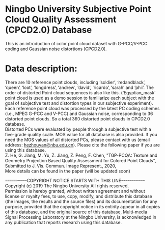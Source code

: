 # Ningbo University Subjective Point Cloud Quality Assessment (CPCD2.0) Database
This is an introduction of color point cloud dataset with G-PCC/V-PCC coding and Gaussian noise distortions (CPCD2.0).
# Data description:
There are 10 reference point clouds, including ‘soldier’, ‘redandblack’, ‘queen’, ‘loot’, ‘longdress’, ‘andrew’, ‘david’, ‘ricardo’, ‘sarah’ and ‘phil’.  The order of distorted Point cloud sequences is also like this.
(‘Egyptian_mask’ point cloud is used as a demo session to familiarize each subject with the goal of subjective test and distortion types in our subjective experiment).  
Each reference point cloud was processed by the latest PC coding schemes (i.e., MPEG G-PCC and V-PCC) and Gaussian noise, corresponding to 36 distorted point clouds. So a total 360 distorted point clouds in CPCD2.0 database.  
Distorted PCs were evaluated by people through a subjective test with a five-grade quality scale. MOS value for all database is also provided. 
If you need the MOS values of all distorted PCs, please contact with us (email address: hezhouyan@nbu.edu.cn).
Please cite the following paper if you are using this database.  
Z. He, G. Jiang, M. Yu, Z. Jiang, Z. Peng, F. Chen, "TGP-PCQA: Texture and Geometry Projection Based Quality Assessment for Colored Point Clouds", Submitted to J. Vis. Commun. Image Represent., 2020,  
More details can be found in the paper (will be updated soon)  

-----------COPYRIGHT NOTICE STARTS WITH THIS LINE------------ Copyright (c) 2019 The Ningbo University All rights reserved.  
Permission is hereby granted, without written agreement and without license or royalty fees, to use, copy, modify, and distribute this database (the images, the results and the source files) and its documentation for any purpose, provided that the copyright notice in its entirity appear in all copies of this database, and the original source of this database,
Multi-media Signal Processing Laboratory at the Ningbo University, is acknowledged in any publication that reports research using this database.   
